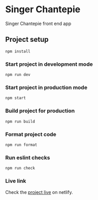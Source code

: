 # Singer Chantepie

Singer Chantepie front end app

## Project setup

```
npm install
```

### Start project in development mode

```
npm run dev
```

### Start project in production mode

```
npm start
```

### Build project for production

```
npm run build
```

### Format project code

```
npm run format
```

### Run eslint checks

```
npm run check
```

### Live link

Check the [project live](https://singer-chantepie.netlify.app) on netlify.
